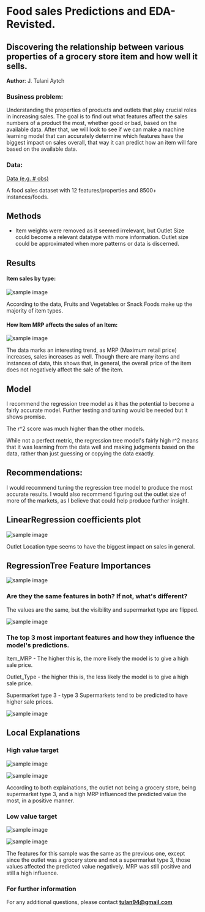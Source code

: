 # Food sales Predictions and EDA-Revisted.
## Discovering the relationship between various properties of a grocery store item and how well it sells.

**Author**: J. Tulani Aytch

### Business problem:

Understanding the properties of products and outlets that play crucial roles in increasing sales. The goal is to find out what features affect the sales numbers of a product the most, whether good or bad, based on the available data. After that, we will look to see if we can make a machine learning model that can accurately determine which features have the biggest impact on sales overall, that way it can predict how an item will fare based on the available data. 


### Data:
[Data (e.g. # obs)](https://datahack.analyticsvidhya.com/contest/practice-problem-big-mart-sales-iii/)

A food sales dataset with 12 features/properties and 8500+ instances/foods.


## Methods
- Item weights were removed as it seemed irrelevant, but Outlet Size could become a relevant datatype with more information. Outlet size could be approximated when more patterns or data is discerned. 

## Results

#### Item sales by type:

![sample image](https://user-images.githubusercontent.com/112998617/199860669-bde68d87-aea4-4ef6-904a-572ffc84244f.png)

According to the data, Fruits and Vegetables or Snack Foods make up the majority of item types. 

#### How Item MRP affects the sales of an Item:

![sample image](https://user-images.githubusercontent.com/112998617/199860456-47a6bf9a-a953-459d-a56d-009ae66252cb.png)

The data marks an interesting trend, as MRP (Maximum retail price) increases, sales increases as well. Though there are many items and instances of data, this shows that, in general, the overall price of the item does not negatively affect the sale of the item. 

## Model

I recommend the regression tree model as it has the potential to become a fairly accurate model. Further testing and tuning would be needed but it shows promise. 

The r^2 score was much higher than the other models. 

While not a perfect metric, the regression tree model's fairly high r^2 means that it was learning from the data well and making judgments based on the data, rather than just guessing or copying the data exactly. 

## Recommendations:

I would recommend tuning the regression tree model to produce the most accurate results. I would also recommend figuring out the outlet size of more of the markets, as I believe that could help produce further insight. 


## LinearRegression coefficients plot

![sample image](https://raw.githubusercontent.com/JTAytch/Project-1-Revisted/main/LinReg%20Coeffs.PNG)

Outlet Location type seems to have the biggest impact on sales in general.

## RegressionTree Feature Importances

![sample image](https://github.com/JTAytch/Project-1-Revisted/blob/main/RegTree%20Importances.PNG)

### Are they the same features in both? If not, what's different?

The values are the same, but the visibility and supermarket type are flipped.

![sample image](https://raw.githubusercontent.com/JTAytch/Project-1-Revisted/main/SHAp%20summary%20plot%20bar.png)

### The top 3 most important features and how they influence the model's predictions.

Item_MRP - The higher this is, the more likely the model is to give a high sale price.

Outlet_Type - the higher this is, the less likely the model is to give a high sale price.

Supermarket type 3 - type 3 Supermarkets tend to be predicted to have higher sale prices. 

![sample image](https://raw.githubusercontent.com/JTAytch/Project-1-Revisted/main/SHAP%20summary%20plot%20dot.png)

## Local Explanations

### High value target 

![sample image](https://raw.githubusercontent.com/JTAytch/Project-1-Revisted/main/High%20value%20LIME%20plot.PNG)

![sample image](https://raw.githubusercontent.com/JTAytch/Project-1-Revisted/main/High%20value%20force%20plot.PNG)

According to both explainations, the outlet not being a grocery store, being supermarket type 3, and a high MRP influenced the predicted value the most, in a positive manner. 

### Low value target 

![sample image](https://raw.githubusercontent.com/JTAytch/Project-1-Revisted/main/Low%20value%20LIME%20plot.PNG)

![sample image](https://raw.githubusercontent.com/JTAytch/Project-1-Revisted/main/Low%20value%20force%20plot.PNG)

The features for this sample was the same as the previous one, except since the outlet was a grocery store and not a supermarket type 3, those values affected the predicted value negatively. MRP was still positive and still a high influence.

### For further information


For any additional questions, please contact **tulan94@gmail.com**
